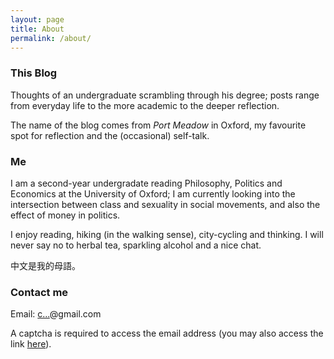 ```yaml
---
layout: page
title: About
permalink: /about/
---
```


### This Blog
Thoughts of an undergraduate scrambling through his degree; posts range from everyday life to the more academic to the deeper reflection.

The name of the blog comes from *Port Meadow* in Oxford, my favourite spot for reflection and the (occasional) self-talk.

### Me
I am a second-year undergradate reading Philosophy, Politics and Economics at the University of Oxford; I am currently looking into the intersection between class and sexuality in social movements, and also the effect of money in politics.

I enjoy reading, hiking (in the walking sense), city-cycling and thinking. I will never say no to herbal tea, sparkling alcohol and a nice chat.

中文是我的母語。

### Contact me
Email: <a href="http://www.google.com/recaptcha/mailhide/d?k=01QMcKHIN42J9i0PaJ5c9d0w==&amp;c=LBEI5AR21Wzq-To12c5JdnK_snSoELPY3Cd_nbKfFlQ=" onclick="window.open('http://www.google.com/recaptcha/mailhide/d?k\x3d01QMcKHIN42J9i0PaJ5c9d0w\x3d\x3d\x26c\x3dLBEI5AR21Wzq-To12c5JdnK_snSoELPY3Cd_nbKfFlQ\x3d', '', 'toolbar=0,scrollbars=0,location=0,statusbar=0,menubar=0,resizable=0,width=500,height=300'); return false;" title="Reveal this e-mail address">c...</a>@gmail.com

A captcha is required to access the email address (you may also access the link [here](http://www.google.com/recaptcha/mailhide/d?k=01QMcKHIN42J9i0PaJ5c9d0w==&amp;c=LBEI5AR21Wzq-To12c5JdnK_snSoELPY3Cd_nbKfFlQ=)).
